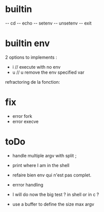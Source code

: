 # builtin 
-- cd
-- echo
-- setenv
-- unsetenv
-- exit

# builtin env

2 options to implements :  
- i // execute with no env
- u // u remove the env specified var

refractoring de la fonction: 

# fix 
- error fork 
- error execve


# toDo 
- handle multiple argv with split ;
- print where I am in the shell
- refaire bien env qui n'est pas complet.
- errror handling 

- I will do now the big test ? in shell or in c ?

- use a buffer to define the size max argv